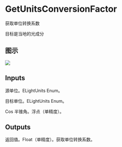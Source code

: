 # GetUnitsConversionFactor

获取单位转换系数

目标是当地的光成分

## 图示

![]($-20221218-20365248.png)

## Inputs

源单位。ELightUnits Enum。

目标单位。ELightUnits Enum。

Cos 半锥角。浮点（单精度）。  

## Outputs

返回值。Float（单精度）。获取单位转换系数。
